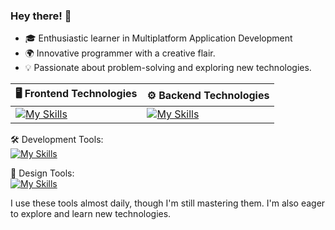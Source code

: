 ### Hey there! 👋
- 🎓 Enthusiastic learner in Multiplatform Application Development
- 🌍 Innovative programmer with a creative flair.
- 💡 Passionate about problem-solving and exploring new technologies.

| 🖥️ Frontend Technologies | ⚙️ Backend Technologies |
|--------------------------|------------------------|
| [![My Skills](https://skillicons.dev/icons?i=js,html,css)](https://github.com/poksyy) | [![My Skills](https://skillicons.dev/icons?i=php,java,mysql)](https://github.com/poksyy) |

🛠️ Development Tools: <br>
[![My Skills](https://skillicons.dev/icons?i=eclipse,vscode,notion)](https://github.com/poksyy)

🎨 Design Tools: <br>
[![My Skills](https://skillicons.dev/icons?i=ps,ai)](https://github.com/poksyy)

I use these tools almost daily, though I'm still mastering them. I'm also eager to explore and learn new technologies.
